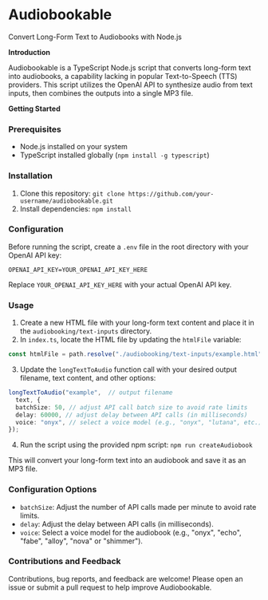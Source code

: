# Audiobookable

Convert Long-Form Text to Audiobooks with Node.js

**Introduction**

Audiobookable is a TypeScript Node.js script that converts long-form text into audiobooks, a capability lacking in popular Text-to-Speech (TTS) providers. This script utilizes the OpenAI API to synthesize audio from text inputs, then combines the outputs into a single MP3 file.

**Getting Started**

### Prerequisites

* Node.js installed on your system
* TypeScript installed globally (`npm install -g typescript`)

### Installation

1. Clone this repository: `git clone https://github.com/your-username/audiobookable.git`
2. Install dependencies: `npm install`

### Configuration

Before running the script, create a `.env` file in the root directory with your OpenAI API key:
```
OPENAI_API_KEY=YOUR_OPENAI_API_KEY_HERE
```
Replace `YOUR_OPENAI_API_KEY_HERE` with your actual OpenAI API key.

### Usage

1. Create a new HTML file with your long-form text content and place it in the `audiobooking/text-inputs` directory.
2. In `index.ts`, locate the HTML file by updating the `htmlFile` variable:
```typescript
const htmlFile = path.resolve("./audiobooking/text-inputs/example.html"); // Update with your HTML file
```
3. Update the `longTextToAudio` function call with your desired output filename, text content, and other options:
```typescript
longTextToAudio("example",  // output filename
  text, {
  batchSize: 50, // adjust API call batch size to avoid rate limits
  delay: 60000, // adjust delay between API calls (in milliseconds)
  voice: "onyx", // select a voice model (e.g., "onyx", "lutana", etc.)
});
```
4. Run the script using the provided npm script: `npm run createAudiobook`

This will convert your long-form text into an audiobook and save it as an MP3 file.

### Configuration Options

* `batchSize`: Adjust the number of API calls made per minute to avoid rate limits.
* `delay`: Adjust the delay between API calls (in milliseconds).
* `voice`: Select a voice model for the audiobook (e.g., "onyx", "echo", "fabe", "alloy", "nova" or "shimmer").

### Contributions and Feedback

Contributions, bug reports, and feedback are welcome! Please open an issue or submit a pull request to help improve Audiobookable.